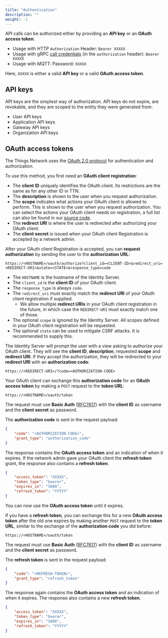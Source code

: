```yaml
---
title: "Authentication"
description: ""
weight: -1
---
```


API calls can be authorized either by providing an **API key** or an **OAuth access token**.

- Usage with HTTP `Authorization` Header: `Bearer XXXXX`
- Usage with gRPC [call credentials](https://grpc.io/docs/guides/auth.html#authentication-api) (in the `authorization` header): `Bearer XXXXX`
- Usage with MQTT: Password: `XXXXX`

Here, `XXXXX` is either a valid **API key** or a valid **OAuth access token**.

## API keys

API keys are the simplest way of authorization. API keys do not expire, are revokable, and they are scoped to the entity they were generated from:

- User API keys
- Application API keys
- Gateway API keys
- Organization API keys

## OAuth access tokens

The Things Network uses the [OAuth 2.0 protocol](https://oauth.net/) for authentication and authorization. 

To use this method, you first need an **OAuth client registration**:

- The **client ID** uniquely identifies the OAuth client. Its restrictions are the same as for any other ID in TTN.
- The **description** is shown to the user when you request authorization.
- The **scope** indicates what actions your OAuth client is allowed to perform. This is shown to the user when you request authorization. You can select the actions your OAuth client needs on registration, a full list can also be found in our [source code](https://github.com/TheThingsNetwork/lorawan-stack/blob/master/api/rights.proto).
- The **redirect URI** is where the user is redirected after authorizing your OAuth client.
- The **client secret** is issued when your OAuth client Registration is accepted by a network admin.

After your OAuth client Registration is accepted, you can **request authorization** by sending the user to the **authorization URL**:

```
https://<HOSTNAME>/oauth/authorize?client_id=<CLIENT-ID>&redirect_uri=<REDIRECT-URI>&state=<STATE>&response_type=code
```

- The `HOSTNAME` is the hostname of the Identity Server.
- The `client_id` is the **client ID** of your OAuth client.
- The `response_type` is always `code`.
- The `redirect_uri` must exactly match the **redirect URI** of your OAuth client registration if supplied.
  - We allow multiple **redirect URIs** in your OAuth client registration in the future, in which case the `REDIRECT-URI` must exactly match one of those.
- The optional `scope` is ignored by the Identity Server. All scopes defined in your OAuth client registration will be requested.
- The optional `state` can be used to mitigate CSRF attacks. It is recommended to supply this.

The Identity Server will prompt the user with a view asking to authorize your OAuth client. They will see the **client ID**, **description**, requested **scope** and **redirect URI**. If they accept the authorization, they will be redirected to your **redirect URI** with an **authorization code**:

```
https://<REDIRECT-URI>/?code=<AUTHORIZATION-CODE>
```

Your OAuth client can exchange this **authorization code** for an **OAuth access token** by making a `POST` request to the **token URL**:

```
https://<HOSTNAME>/oauth/token
```

The request must use **Basic Auth** ([RFC7617](https://tools.ietf.org/html/rfc7617)) with the **client ID** as username and the **client secret** as password.

The **authorization code** is sent in the request payload:

```json
{
	"code": "<AUTHORIZATION-CODE>", 
	"grant_type": "authorization_code"
}
```

The response contains the **OAuth access token** and an indication of when it expires. If the network admin gave your OAuth client the **refresh token** grant, the response also contains a **refresh token**.

```json
{
	"access_token": "XXXXX", 
	"token_type": "bearer", 
	"expires_in": "3600",
	"refresh_token": "YYYYY"
}
```

You can now use the **OAuth access token** until it expires. 

If you have a **refresh token**, you can exchange this for a new **OAuth access token** after the old one expires by making another `POST` request to the **token URL**, similar to the exchange of the **authorization code** you did before:

```
https://<HOSTNAME>/oauth/token
```

The request must use **Basic Auth** ([RFC7617](https://tools.ietf.org/html/rfc7617)) with the **client ID** as username and the **client secret** as password.

The **refresh token** is sent in the request payload:

```json
{
	"code": "<REFRESH-TOKEN>", 
	"grant_type": "refresh_token"
}
```

The response again contains the **OAuth access token** and an indication of when it expires. The response also contains a new **refresh token**.

```json
{
	"access_token": "XXXXX", 
	"token_type": "bearer", 
	"expires_in": "3600",
	"refresh_token": "YYYYY"
}
```
